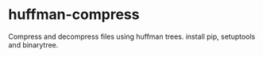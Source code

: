 # huffman-compress
Compress and decompress files using huffman trees.
install pip, setuptools and binarytree.
